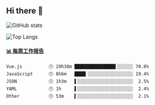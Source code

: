 ## Hi there 👋

![GitHub stats](https://github-readme-stats.orilight.top/api?username=orilights)

![Top Langs](https://github-readme-stats.orilight.top/api/top-langs/?username=orilights&layout=compact)

<!-- waka-box start -->
#### <a href="https://gist.github.com/92c8d5b388768c10efcba86e82b7c4fb" target="_blank">📊 每周工作报告</a>
```text
Vue.js          🕓 29h38m ███████████████▌░░░░░░ 70.8%
JavaScript      🕓 8h6m   ████▎░░░░░░░░░░░░░░░░░ 19.4%
JSON            🕓 1h3m   ▌░░░░░░░░░░░░░░░░░░░░░  2.5%
YAML            🕓 1h     ▌░░░░░░░░░░░░░░░░░░░░░  2.4%
Other           🕓 53m    ▍░░░░░░░░░░░░░░░░░░░░░  2.1%
```
<!-- Powered by https://github.com/journey-ad/waka-box-go . -->
<!-- waka-box end -->
